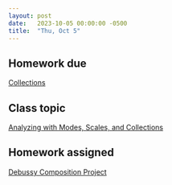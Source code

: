 ```yaml
---
layout: post
date:   2023-10-05 00:00:00 -0500
title:  "Thu, Oct 5"
---
```


## Homework due

[Collections](https://viva.pressbooks.pub/openmusictheory/chapter/collections/#assignments)

## Class topic

[Analyzing with Modes, Scales, and Collections](https://viva.pressbooks.pub/openmusictheory/chapter/analyzing-with-collections-scales-and-modes/)

## Homework assigned

[Debussy Composition Project](https://gmuedu-my.sharepoint.com/:f:/g/personal/mlavengo_gmu_edu/Ej6qhOulVg1IszRvygbKKiABl2k72jJo9pBraUV4vLtewQ?e=lL7nX8)

